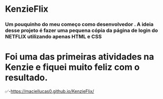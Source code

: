 # KenzieFlix
### Um pouquinho do meu começo como desenvolvedor . A ideia desse projeto é fazer uma pequena cópia da página de login do NETFLIX utilizando apenas HTML e CSS
# Foi uma das primeiras atividades na Kenzie e fiquei muito feliz com o resultado.
✅-https://maciellucas0.github.io/KenzieFlix/
